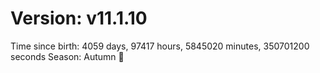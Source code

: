 # Version: v11.1.10
Time since birth: 4059 days, 97417 hours, 5845020 minutes, 350701200 seconds
Season: Autumn 🍁
